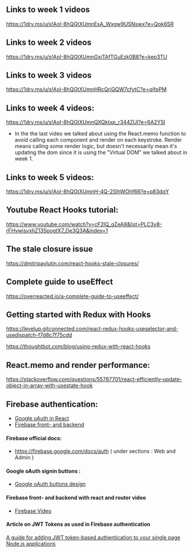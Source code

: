 ## Links to week 1 videos

https://1drv.ms/u/s!AoI-8hQGtXUmnEsA_Wxgw9USNswx?e=Qpk6SR

## Links to week 2 videos

https://1drv.ms/u/s!AoI-8hQGtXUmnGxiTAfTGuEzk0B8?e=kep3TU

## Links to week 3 videos

https://1drv.ms/u/s!AoI-8hQGtXUmnHRcQriQQW7cfytC?e=qifpPM

## Links to week 4 videos:

https://1drv.ms/u/s!AoI-8hQGtXUmnQXQktxp_r344ZUl?e=6A2YSl

- In the the last video we talked about using the React.memo function to avoid calling each component and render on each keystroke. Render means calling some render logic, but doesn't necessarily mean it's updating the dom since it is using the "Virtual DOM" we talked about in week 1.

## Links to week 5 videos:

https://1drv.ms/u/s!AoI-8hQGtXUmnH-4Q-2SlhWOhf66?e=p83dqY

## Youtube React Hooks tutorial:

https://www.youtube.com/watch?v=cF2lQ_gZeA8&list=PLC3y8-rFHvwisvxhZ135pogtX7_Oe3Q3A&index=1

## The stale closure issue

https://dmitripavlutin.com/react-hooks-stale-closures/

## Complete guide to useEffect

https://overreacted.io/a-complete-guide-to-useeffect/

## Getting started with Redux with Hooks

https://levelup.gitconnected.com/react-redux-hooks-useselector-and-usedispatch-f7d8c7f75cdd

https://thoughtbot.com/blog/using-redux-with-react-hooks

## React.memo and render performance:

https://stackoverflow.com/questions/55787701/react-efficiently-update-object-in-array-with-usestate-hook

## Firebase authentication:

- [Google oAuth in React](https://medium.com/firebase-developers/how-to-setup-firebase-authentication-with-react-in-5-minutes-maybe-10-bb8bb53e8834)
- [Firebase front- and backend](https://dev.to/emeka/securing-your-express-node-js-api-with-firebase-auth-4b5f)

#### Firebase official docs:

 - https://firebase.google.com/docs/auth ( under sections : Web and Admin )

#### Google oAuth signin buttons :

- [Google oAuth buttons design](https://developers.google.com/identity/branding-guidelines)

#### Firebase front- and backend with react and router video

- [Firebase Video](https://1drv.ms/v/s!AoI-8hQGtXUmnH6BnMzKNhd5uNci?e=ppJwdQ)

#### Article on JWT Tokens as used in Firebase authentication

[A guide for adding JWT token-based authentication to your single page Node.js applications](https://medium.com/dev-bits/a-guide-for-adding-jwt-token-based-authentication-to-your-single-page-nodejs-applications-c403f7cf04f4)